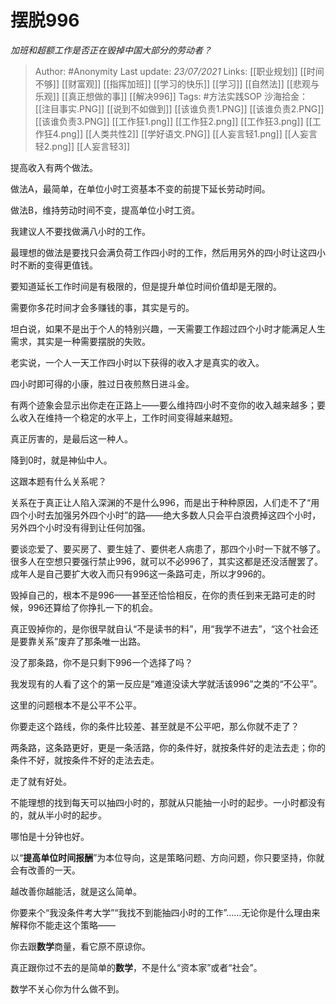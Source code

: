 # 摆脱996
*加班和超额工作是否正在毁掉中国大部分的劳动者？*

> Author: #Anonymity
Last update: *23/07/2021* 
Links: [[职业规划]] [[时间不够]] [[财富观]] [[指挥加班]] [[学习的快乐]] [[学习]] [[自然法]] [[悲观与乐观]] [[真正想做的事]] [[解决996]]
Tags:    #方法实践SOP 
沙海拾金： [[注目事实.PNG]] [[说到不如做到]] [[该谁负责1.PNG]] [[该谁负责2.PNG]] [[该谁负责3.PNG]] [[工作狂1.png]] [[工作狂2.png]] [[工作狂3.png]] [[工作狂4.png]] [[人类共性2]] [[学好语文.PNG]] [[人妄言轻1.png]] [[人妄言轻2.png]] [[人妄言轻3]]


提高收入有两个做法。

做法A，最简单，在单位小时工资基本不变的前提下延长劳动时间。

做法B，维持劳动时间不变，提高单位小时工资。

我建议人不要找做满八小时的工作。

最理想的做法是要找只会满负荷工作四小时的工作，然后用另外的四小时让这四小时不断的变得更值钱。

要知道延长工作时间是有极限的，但是提升单位时间价值却是无限的。

需要你多花时间才会多赚钱的事，其实是亏的。

坦白说，如果不是出于个人的特别兴趣，一天需要工作超过四个小时才能满足人生需求，其实是一种需要摆脱的失败。

老实说，一个人一天工作四小时以下获得的收入才是真实的收入。

四小时即可得的小康，胜过日夜煎熬日进斗金。

有两个迹象会显示出你走在正路上——要么维持四小时不变你的收入越来越多；要么收入在维持一个稳定的水平上，工作时间变得越来越短。

真正厉害的，是最后这一种人。

降到0时，就是神仙中人。

这跟本题有什么关系呢？

关系在于真正让人陷入深渊的不是什么996，而是出于种种原因，人们走不了“用四个小时去加强另外四个小时”的路——绝大多数人只会平白浪费掉这四个小时，另外四个小时没有得到让任何加强。

要谈恋爱了、要买房了、要生娃了、要供老人病患了，那四个小时一下就不够了。很多人在空想只要强行禁止996，就可以不必996了，其实这都是还没活醒罢了。成年人是自己要扩大收入而只有996这一条路可走，所以才996的。

毁掉自己的，根本不是996——甚至还恰恰相反，在你的责任到来无路可走的时候，996还算给了你挣扎一下的机会。

真正毁掉你的，是你很早就自认“不是读书的料”，用“我学不进去”，“这个社会还是要靠关系”废弃了那条唯一出路。

没了那条路，你不是只剩下996一个选择了吗？

我发现有的人看了这个的第一反应是“难道没读大学就活该996”之类的“不公平”。

这里的问题根本不是公平不公平。

你要走这个路线，你的条件比较差、甚至就是不公平吧，那么你就不走了？

两条路，这条路更好，更是一条活路，你的条件好，就按条件好的走法去走；你的条件不好，就按条件不好的走法去走。

走了就有好处。

不能理想的找到每天可以抽四小时的，那就从只能抽一小时的起步。一小时都没有的，就从半小时的起步。

哪怕是十分钟也好。

以“**提高单位时间报酬**”为本位导向，这是策略问题、方向问题，你只要坚持，你就会有改善的一天。

越改善你越能活，就是这么简单。

你要来个“我没条件考大学”“我找不到能抽四小时的工作”……无论你是什么理由来解释你不能走这个策略——

你去跟**数学**商量，看它原不原谅你。

真正跟你过不去的是简单的**数学**，不是什么“资本家”或者“社会”。

数学不关心你为什么做不到。



